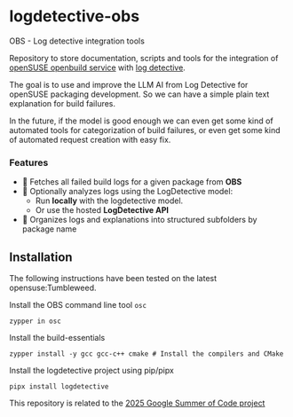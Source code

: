 # logdetective-obs
OBS - Log detective integration tools

Repository to store documentation, scripts and tools for the
integration of [openSUSE openbuild
service](https://build.opensuse.org/) with
[log detective](https://log-detective.com).

The goal is to use and improve the LLM AI from Log Detective for
openSUSE packaging development. So we can have a simple plain text
explanation for build failures.

In the future, if the model is good enough we can even get some kind
of automated tools for categorization of build failures, or even get
some kind of automated request creation with easy fix.

### Features

- 🧾 Fetches all failed build logs for a given package from **OBS**
- 🧠 Optionally analyzes logs using the LogDetective model:
  - Run **locally** with the logdetective model.
  - Or use the hosted **LogDetective API**
- 📂 Organizes logs and explanations into structured subfolders by package name

## Installation

The following instructions have been tested on the latest opensuse:Tumbleweed.

Install the OBS command line tool `osc`
```
zypper in osc
```
Install the build-essentials
```
zypper install -y gcc gcc-c++ cmake # Install the compilers and CMake
```
Install the logdetective project using pip/pipx
```
pipx install logdetective
```


This repository is related to the
[2025 Google Summer of Code project](https://github.com/openSUSE/mentoring/issues/236)
